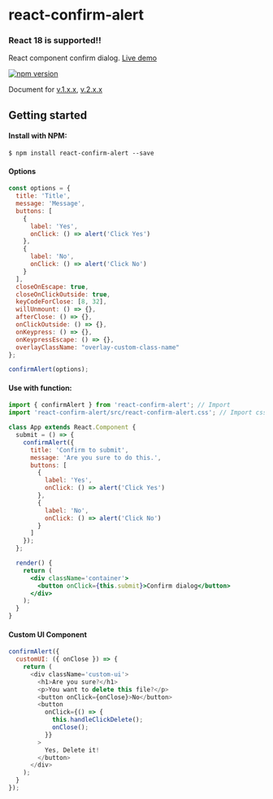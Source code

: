# react-confirm-alert

### React 18 is supported!!

React component confirm dialog. [Live demo](https://ga-mo.github.io/react-confirm-alert/demo/)

[![npm version](https://badge.fury.io/js/react-confirm-alert.svg)](https://badge.fury.io/js/react-confirm-alert)

Document for 
[v.1.x.x](https://github.com/GA-MO/react-confirm-alert/blob/master/Document-v1.md), 
[v.2.x.x](https://github.com/GA-MO/react-confirm-alert/blob/master/Document-v2.md)

## Getting started

#### Install with NPM:

```
$ npm install react-confirm-alert --save
```

#### Options

```jsx
const options = {
  title: 'Title',
  message: 'Message',
  buttons: [
    {
      label: 'Yes',
      onClick: () => alert('Click Yes')
    },
    {
      label: 'No',
      onClick: () => alert('Click No')
    }
  ],
  closeOnEscape: true,
  closeOnClickOutside: true,
  keyCodeForClose: [8, 32],
  willUnmount: () => {},
  afterClose: () => {},
  onClickOutside: () => {},
  onKeypress: () => {},
  onKeypressEscape: () => {},
  overlayClassName: "overlay-custom-class-name"
};

confirmAlert(options);
```

#### Use with function:

```jsx
import { confirmAlert } from 'react-confirm-alert'; // Import
import 'react-confirm-alert/src/react-confirm-alert.css'; // Import css

class App extends React.Component {
  submit = () => {
    confirmAlert({
      title: 'Confirm to submit',
      message: 'Are you sure to do this.',
      buttons: [
        {
          label: 'Yes',
          onClick: () => alert('Click Yes')
        },
        {
          label: 'No',
          onClick: () => alert('Click No')
        }
      ]
    });
  };

  render() {
    return (
      <div className='container'>
        <button onClick={this.submit}>Confirm dialog</button>
      </div>
    );
  }
}
```

#### Custom UI Component

```js
confirmAlert({
  customUI: ({ onClose }) => {
    return (
      <div className='custom-ui'>
        <h1>Are you sure?</h1>
        <p>You want to delete this file?</p>
        <button onClick={onClose}>No</button>
        <button
          onClick={() => {
            this.handleClickDelete();
            onClose();
          }}
        >
          Yes, Delete it!
        </button>
      </div>
    );
  }
});
```
